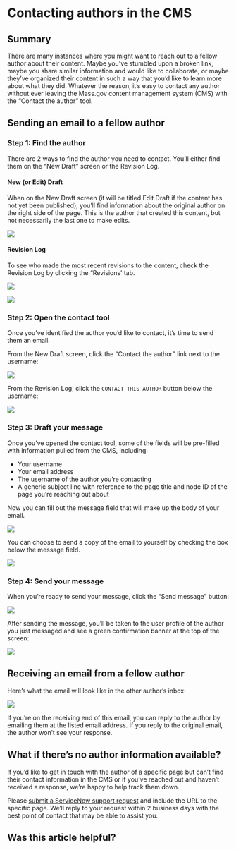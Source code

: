 # Contacting authors in the CMS

## **Summary**

There are many instances where you might want to reach out to a fellow author about their content. Maybe you’ve stumbled upon a broken link, maybe you share similar information and would like to collaborate, or maybe they’ve organized their content in such a way that you’d like to learn more about what they did. Whatever the reason, it’s easy to contact any author without ever leaving the Mass.gov content management system \(CMS\) with the “Contact the author” tool.

## **Sending an email to a fellow author**

### **Step 1: Find the author**

There are 2 ways to find the author you need to contact. You’ll either find them on the “New Draft” screen or the Revision Log.

#### **New \(or Edit\) Draft**

When on the New Draft screen \(it will be titled Edit Draft if the content has not yet been published\), you’ll find information about the original author on the right side of the page. This is the author that created this content, but not necessarily the last one to make edits.

![](https://lh5.googleusercontent.com/LBblXeUifAgDSX_p0LCKIiGXP_H0hkaSmkHbA2BL_FC4cufCqkWBnYZs3jX4pRzYb3jTBJHgxKjSXJOxuCjn0MwKgfMrQmlXDWYM4tQM1pLL6OSvKZVMJG6yiZAlZ70GoKYleOn7)

#### **Revision Log**

To see who made the most recent revisions to the content, check the Revision Log by clicking the “Revisions’ tab.

![](https://lh6.googleusercontent.com/fXJ8P9Xl4msqAQAKNU4Wh-Ka0x_tlA5ES4gQYNTust3LclsBhUqTLbJACEbszxOUpUxk4gcyKiWeHfLZ1liOEOg-TOmwUjdSLpB_h7P8RcKGGxDRjL61xKMR-7vfF64cHm40sxtR)

![](https://lh4.googleusercontent.com/bDplgsuFhA9qilTWjIh06qLeGZd1vbJ1SY1PAvDEX3L9FRxKH0qY687Ekh9lC4zApvIeptENKHWAiqceuRJV2vkfNc4KxMUUgtmh0T_lkeczRIjf1M69RBEj4NPTjvNPmnlopAOp)

### **Step 2: Open the contact tool**

Once you’ve identified the author you’d like to contact, it’s time to send them an email.

From the New Draft screen, click the “Contact the author” link next to the username:

![](https://lh3.googleusercontent.com/oaZF806ZDfFSOs2jYEZg3Y8naGAKICVQAIWjp2qVr1lSMVyaT_WLrTduj9GzksKrI3Cy0A9nC4Mix97L7Mp1yOwT4QC0xN1tJ-5hal1UeS6Mu_SCGXGK7NRjrEoPFJnfuNKMFJLp)

From the Revision Log, click the `CONTACT THIS AUTHOR` button below the username:

![](https://lh4.googleusercontent.com/ItB0txQb7wLj0Lyl7iW3tVEckVdDXc56Yiz7Kwm9ghQjqS86IPPQCi9tMynpygsIUtUOAsA57U2FwDYQiIgzbseYcz20B7YHzjuzPZPnxDWQn-tYRD5L65tJAuIfeKnMuvMAJc3R)

### **Step 3: Draft your message**

Once you’ve opened the contact tool, some of the fields will be pre-filled with information pulled from the CMS, including:

* Your username
* Your email address
* The username of the author you’re contacting
* A generic subject line with reference to the page title and node ID of the page you’re reaching out about

Now you can fill out the message field that will make up the body of your email.

![](https://lh3.googleusercontent.com/b1840byosu0JWfy_x3-F57XGCHNtp87W5KfAouRdwK2dcZrchUPmoyEdy12TCevksMDdmEkksVOw07l08hgIu0yU7r3drU_MU1vOaH-_febvrVv5gf_7aR4PBcpY9lpDNYq7v5nu)

You can choose to send a copy of the email to yourself by checking the box below the message field.

![](https://lh5.googleusercontent.com/EX9OeROh7rCIdgHThmdU0XzZmANeDD6U3jqBJFD4Zi4l80AXsNb46OVIQCYz-loR30sbI0vN6-TqPKKTE2vLOxB794P3fO9-_N7R70eNSHvDwvbokbCqJdX-y3JziJTKvEKhKUVG)

### **Step 4: Send your message**

When you’re ready to send your message, click the “Send message” button:

![](https://lh5.googleusercontent.com/BuUCuQnDJvgUagLiiDkT8yLtBFK98sQyEPnSta9uFzoKN8V5fhfDjab-2MbeIOwqUlQL4bG3w8BgdzoaaWcL5zwsxaGrWCedpruDNncKRoyZ960L4vDD23WjgQJ2SlPxRyr8jbKZ)

After sending the message, you’ll be taken to the user profile of the author you just messaged and see a green confirmation banner at the top of the screen:

![](https://lh6.googleusercontent.com/9kh-yZNgbFLTeL8VWz1rocQB4kNqeMF9QM4eSzCnVbylH2R4ReWw85WpmNDMsKdv1MsirNQgdSx9bMuFI87m9hVcKQQrTQc_j_rtWOTi8MrZlaukUFgdHErEESuZ7JpLyyFTcohL)

## **Receiving an email from a fellow author**

Here’s what the email will look like in the other author’s inbox:

![](https://lh6.googleusercontent.com/iezZc-Dfw8FK37JpQwyTPPKv8fGvMC0LXSBVTNdu3hhhYnHmK7nUehQBU9SCb0KMtHTfNDbojpCkExXMxSpV8ZJ40R_dyUmrSjszzB-rFrgdIl6YH8v1CT9rBPsyNzj9PaAoApMj)

If you’re on the receiving end of this email, you can reply to the author by emailing them at the listed email address. If you reply to the original email, the author won’t see your response.

## **What if there’s no author information available?**

If you’d like to get in touch with the author of a specific page but can’t find their contact information in the CMS or if you’ve reached out and haven’t received a response, we’re happy to help track them down.

Please [submit a ServiceNow support request](https://massgov.service-now.com/sp?id=sc_cat_item&sys_id=0bb8e784dbec0700f132fb37bf9619fe) and include the URL to the specific page. We’ll reply to your request within 2 business days with the best point of contact that may be able to assist you.

## **Was this article helpful?**



